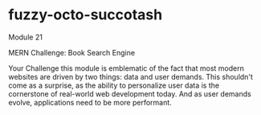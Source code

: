 # fuzzy-octo-succotash
Module 21

MERN Challenge: Book Search Engine

Your Challenge this module is emblematic of the fact that most modern websites are driven by two things: data and user demands. 
This shouldn't come as a surprise, as the ability to personalize user data is the cornerstone of real-world web development today. 
And as user demands evolve, applications need to be more performant.

